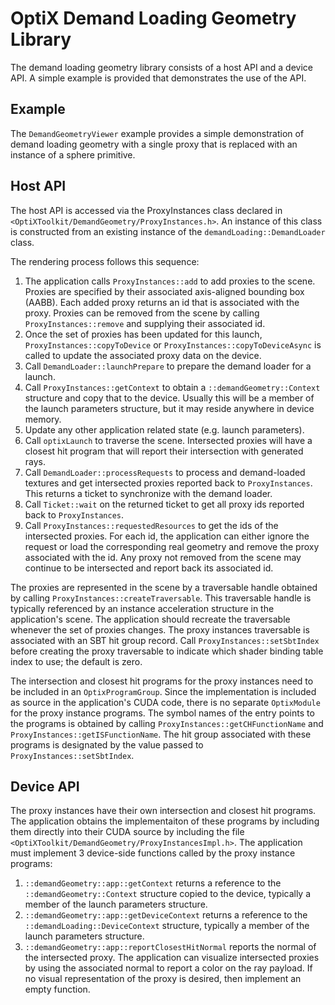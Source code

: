 # OptiX Demand Loading Geometry Library

The demand loading geometry library consists of a host API and a device API.
A simple example is provided that demonstrates the use of the API.

## Example

The `DemandGeometryViewer` example provides a simple demonstration of
demand loading geometry with a single proxy that is replaced with an instance of
a sphere primitive.

## Host API

The host API is accessed via the ProxyInstances class declared in
`<OptiXToolkit/DemandGeometry/ProxyInstances.h>`.  An instance of this class
is constructed from an existing instance of the `demandLoading::DemandLoader`
class.

The rendering process follows this sequence:
1. The application calls `ProxyInstances::add` to add proxies to the scene.
Proxies are specified by their associated axis-aligned bounding box (AABB).
Each added proxy returns an id that is associated with the proxy.  Proxies
can be removed from the scene by calling `ProxyInstances::remove` and supplying
their associated id.
2. Once the set of proxies has been updated for this launch,
`ProxyInstances::copyToDevice` or `ProxyInstances::copyToDeviceAsync` is called
to update the associated proxy data on the device.
3. Call `DemandLoader::launchPrepare` to prepare the demand loader for a launch.
4. Call `ProxyInstances::getContext` to obtain a `::demandGeometry::Context` structure
and copy that to the device.  Usually this will be a member of the launch parameters
structure, but it may reside anywhere in device memory.
5. Update any other application related state (e.g. launch parameters).
6. Call `optixLaunch` to traverse the scene.  Intersected proxies will have a
closest hit program that will report their intersection with generated rays.
7. Call `DemandLoader::processRequests` to process and demand-loaded textures
and get intersected proxies reported back to `ProxyInstances`.  This returns
a ticket to synchronize with the demand loader.
8. Call `Ticket::wait` on the returned ticket to get all proxy ids reported
back to `ProxyInstances`.
9. Call `ProxyInstances::requestedResources` to get the ids of the intersected
proxies.  For each id, the application can either ignore the request or load
the corresponding real geometry and remove the proxy associated with the id.
Any proxy not removed from the scene may continue to be intersected and report
back its associated id.

The proxies are represented in the scene by a traversable handle obtained by
calling `ProxyInstances::createTraversable`.  This traversable handle is typically
referenced by an instance acceleration structure in the application's scene.
The application should recreate the traversable whenever the set of proxies
changes.  The proxy instances traversable is associated with an SBT hit group
record.  Call `ProxyInstances::setSbtIndex` before creating the proxy traversable
to indicate which shader binding table index to use; the default is zero.

The intersection and closest hit programs for the proxy instances need to be
included in an `OptixProgramGroup`.  Since the implementation is included as
source in the application's CUDA code, there is no separate `OptixModule` for
the proxy instance programs.  The symbol names of the entry points to the programs
is obtained by calling `ProxyInstances::getCHFunctionName` and
`ProxyInstances::getISFunctionName`.  The hit group associated with these programs
is designated by the value passed to `ProxyInstances::setSbtIndex`.

## Device API

The proxy instances have their own intersection and closest hit programs.  The
application obtains the implementaiton of these programs by including them directly into
their CUDA source by including the file `<OptiXToolkit/DemandGeometry/ProxyInstancesImpl.h>`.
The application must implement 3 device-side functions called by the proxy instance
programs:

1. `::demandGeometry::app::getContext` returns a reference to the `::demandGeometry::Context`
structure copied to the device, typically a member of the launch parameters structure.
2. `::demandGeometry::app::getDeviceContext` returns a reference to the
`::demandLoading::DeviceContext` structure, typically a member of the launch
parameters structure.
3. `::demandGeometry::app::reportClosestHitNormal` reports the normal of the intersected
proxy.  The application can visualize intersected proxies by using the associated normal
to report a color on the ray payload.  If no visual representation of the proxy is desired,
then implement an empty function.
